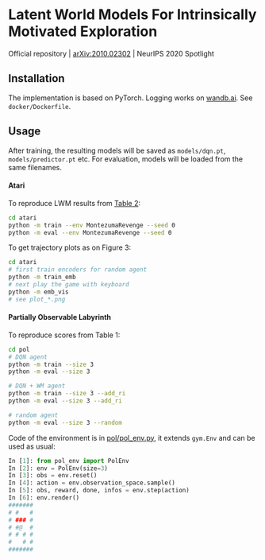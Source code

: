 # Latent World Models For Intrinsically Motivated Exploration
Official repository | [arXiv:2010.02302](https://arxiv.org/abs/2010.02302) | NeurIPS 2020 Spotlight

## Installation
The implementation is based on PyTorch. Logging works on [wandb.ai](https://wandb.ai/). See `docker/Dockerfile`.

## Usage
After training, the resulting models will be saved as `models/dqn.pt`, `models/predictor.pt` etc.
For evaluation, models will be loaded from the same filenames.

#### Atari
To reproduce LWM results from [Table 2](https://arxiv.org/abs/2010.02302):
```sh
cd atari
python -m train --env MontezumaRevenge --seed 0
python -m eval --env MontezumaRevenge --seed 0
```

To get trajectory plots as on Figure 3:
```sh
cd atari
# first train encoders for random agent
python -m train_emb
# next play the game with keyboard
python -m emb_vis
# see plot_*.png
```

#### Partially Observable Labyrinth
To reproduce scores from Table 1:
```sh
cd pol
# DQN agent
python -m train --size 3
python -m eval --size 3

# DQN + WM agent
python -m train --size 3 --add_ri
python -m eval --size 3 --add_ri

# random agent
python -m eval --size 3 --random
```

Code of the environment is in [pol/pol_env.py](https://github.com/htdt/lwm/blob/master/pol/pol_env.py), it extends `gym.Env` and can be used as usual:
```python
In [1]: from pol_env import PolEnv
In [2]: env = PolEnv(size=3)
In [3]: obs = env.reset()
In [4]: action = env.observation_space.sample()
In [5]: obs, reward, done, infos = env.step(action)
In [6]: env.render()
#######
# #   #
# ### #
# #@  #
# # # #
#   # #
#######
```
